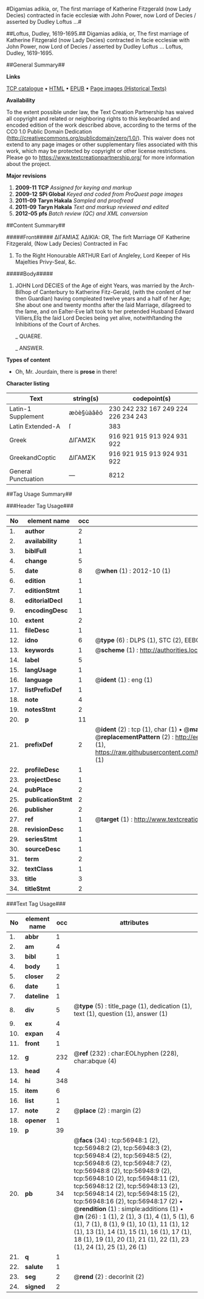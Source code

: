 #Digamias adikia, or, The first marriage of Katherine Fitzgerald (now Lady Decies) contracted in facie ecclesiæ with John Power, now Lord of Decies / asserted by Dudley Loftus ...#

##Loftus, Dudley, 1619-1695.##
Digamias adikia, or, The first marriage of Katherine Fitzgerald (now Lady Decies) contracted in facie ecclesiæ with John Power, now Lord of Decies / asserted by Dudley Loftus ...
Loftus, Dudley, 1619-1695.

##General Summary##

**Links**

[TCP catalogue](http://www.ota.ox.ac.uk/tcp/)  • 
[HTML](http://tei.it.ox.ac.uk/tcp/Texts-HTML/free/A48/A48953.html)  • 
[EPUB](http://tei.it.ox.ac.uk/tcp/Texts-EPUB/free/A48/A48953.epub) • 
[Page images (Historical Texts)](https://historicaltexts.jisc.ac.uk/eebo-12246323e)

**Availability**

To the extent possible under law, the Text Creation Partnership has waived all copyright and related or neighboring rights to this keyboarded and encoded edition of the work described above, according to the terms of the CC0 1.0 Public Domain Dedication (http://creativecommons.org/publicdomain/zero/1.0/). This waiver does not extend to any page images or other supplementary files associated with this work, which may be protected by copyright or other license restrictions. Please go to https://www.textcreationpartnership.org/ for more information about the project.

**Major revisions**

1. __2009-11__ __TCP__ *Assigned for keying and markup*
1. __2009-12__ __SPi Global__ *Keyed and coded from ProQuest page images*
1. __2011-09__ __Taryn Hakala__ *Sampled and proofread*
1. __2011-09__ __Taryn Hakala__ *Text and markup reviewed and edited*
1. __2012-05__ __pfs__ *Batch review (QC) and XML conversion*

##Content Summary##

#####Front#####
ΔΙΓΑΜΙΑΣ ΑΔΙΚΙΑ: OR, The firſt Marriage OF Katherine Fitzgerald, (Now Lady Decies) Contracted in Fac
1. To the Right Honourable ARTHUR Earl of Angleſey, Lord Keeper of His Majeſties Privy-Seal, &c.

#####Body#####

1. JOHN Lord DECIES of the Age of eight Years, was married by the Arch-Biſhop of Canterbury to Katherine Fitz-Gerald, (with the conſent of her then Guardian) having compleated twelve years and a half of her Age; She about one and twenty months after the ſaid Marriage, diſagreed to the ſame, and on Eaſter-Eve laſt took to her pretended Husband Edward Villiers,Eſq the ſaid Lord Decies being yet alive, notwithſtanding the Inhibitions of the Court of Arches.

    _ QUAERE.

    _ ANSWER.

**Types of content**

  * Oh, Mr. Jourdain, there is **prose** in there!

**Character listing**


|Text|string(s)|codepoint(s)|
|---|---|---|
|Latin-1 Supplement|æòè§ùàâêó|230 242 232 167 249 224 226 234 243|
|Latin Extended-A|ſ|383|
|Greek|ΔΙΓΑΜΣΚ|916 921 915 913 924 931 922|
|GreekandCoptic|ΔΙΓΑΜΣΚ|916 921 915 913 924 931 922|
|General Punctuation|—|8212|

##Tag Usage Summary##

###Header Tag Usage###

|No|element name|occ|attributes|
|---|---|---|---|
|1.|__author__|2||
|2.|__availability__|1||
|3.|__biblFull__|1||
|4.|__change__|5||
|5.|__date__|8| @__when__ (1) : 2012-10 (1)|
|6.|__edition__|1||
|7.|__editionStmt__|1||
|8.|__editorialDecl__|1||
|9.|__encodingDesc__|1||
|10.|__extent__|2||
|11.|__fileDesc__|1||
|12.|__idno__|6| @__type__ (6) : DLPS (1), STC (2), EEBO-CITATION (1), OCLC (1), VID (1)|
|13.|__keywords__|1| @__scheme__ (1) : http://authorities.loc.gov/ (1)|
|14.|__label__|5||
|15.|__langUsage__|1||
|16.|__language__|1| @__ident__ (1) : eng (1)|
|17.|__listPrefixDef__|1||
|18.|__note__|4||
|19.|__notesStmt__|2||
|20.|__p__|11||
|21.|__prefixDef__|2| @__ident__ (2) : tcp (1), char (1)  •  @__matchPattern__ (2) : ([0-9\-]+):([0-9IVX]+) (1), (.+) (1)  •  @__replacementPattern__ (2) : http://eebo.chadwyck.com/downloadtiff?vid=$1&page=$2 (1), https://raw.githubusercontent.com/textcreationpartnership/Texts/master/tcpchars.xml#$1 (1)|
|22.|__profileDesc__|1||
|23.|__projectDesc__|1||
|24.|__pubPlace__|2||
|25.|__publicationStmt__|2||
|26.|__publisher__|2||
|27.|__ref__|1| @__target__ (1) : http://www.textcreationpartnership.org/docs/. (1)|
|28.|__revisionDesc__|1||
|29.|__seriesStmt__|1||
|30.|__sourceDesc__|1||
|31.|__term__|2||
|32.|__textClass__|1||
|33.|__title__|3||
|34.|__titleStmt__|2||


###Text Tag Usage###

|No|element name|occ|attributes|
|---|---|---|---|
|1.|__abbr__|1||
|2.|__am__|4||
|3.|__bibl__|1||
|4.|__body__|1||
|5.|__closer__|2||
|6.|__date__|1||
|7.|__dateline__|1||
|8.|__div__|5| @__type__ (5) : title_page (1), dedication (1), text (1), question (1), answer (1)|
|9.|__ex__|4||
|10.|__expan__|4||
|11.|__front__|1||
|12.|__g__|232| @__ref__ (232) : char:EOLhyphen (228), char:abque (4)|
|13.|__head__|4||
|14.|__hi__|348||
|15.|__item__|6||
|16.|__list__|1||
|17.|__note__|2| @__place__ (2) : margin (2)|
|18.|__opener__|1||
|19.|__p__|39||
|20.|__pb__|34| @__facs__ (34) : tcp:56948:1 (2), tcp:56948:2 (2), tcp:56948:3 (2), tcp:56948:4 (2), tcp:56948:5 (2), tcp:56948:6 (2), tcp:56948:7 (2), tcp:56948:8 (2), tcp:56948:9 (2), tcp:56948:10 (2), tcp:56948:11 (2), tcp:56948:12 (2), tcp:56948:13 (2), tcp:56948:14 (2), tcp:56948:15 (2), tcp:56948:16 (2), tcp:56948:17 (2)  •  @__rendition__ (1) : simple:additions (1)  •  @__n__ (26) : 1 (1), 2 (1), 3 (1), 4 (1), 5 (1), 6 (1), 7 (1), 8 (1), 9 (1), 10 (1), 11 (1), 12 (1), 13 (1), 14 (1), 15 (1), 16 (1), 17 (1), 18 (1), 19 (1), 20 (1), 21 (1), 22 (1), 23 (1), 24 (1), 25 (1), 26 (1)|
|21.|__q__|1||
|22.|__salute__|1||
|23.|__seg__|2| @__rend__ (2) : decorInit (2)|
|24.|__signed__|2||
